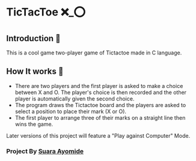 # TicTacToe ❌_⭕

## Introduction :eyes: 
This is a cool game two-player game of Tictactoe made in C language.

## How It works :rocket:

* There are two players and the first player is asked to make a choice between X and O. The player's choice is then recorded and the other player is automatically given the second choice. 
* The program draws the Tictactoe board and the players are asked to select a position to place their mark (X or O).
* The first player to arrange three of their marks on a straight line then wins the game.

Later versions of this project will feature a "Play against Computer" Mode.

### Project By [Suara Ayomide](https://twitter.com/aysuarex)
